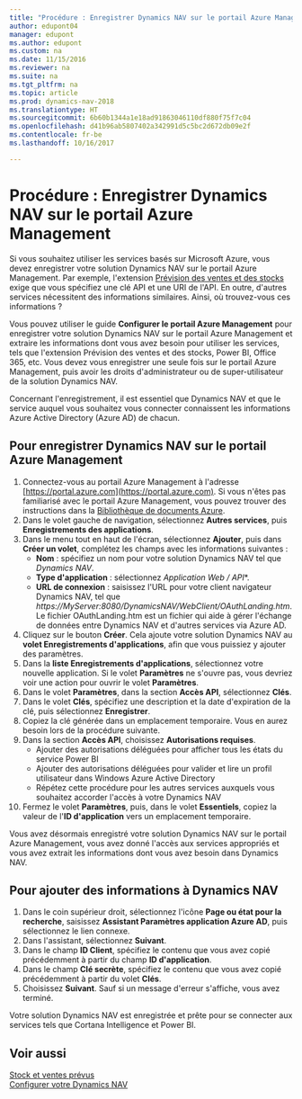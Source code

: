 ```yaml
---
title: "Procédure : Enregistrer Dynamics NAV sur le portail Azure Management"
author: edupont04
manager: edupont
ms.author: edupont
ms.custom: na
ms.date: 11/15/2016
ms.reviewer: na
ms.suite: na
ms.tgt_pltfrm: na
ms.topic: article
ms.prod: dynamics-nav-2018
ms.translationtype: HT
ms.sourcegitcommit: 6b60b1344a1e18ad91863046110df880f75f7c04
ms.openlocfilehash: d41b96ab5807402a342991d5c5bc2d672db09e2f
ms.contentlocale: fr-be
ms.lasthandoff: 10/16/2017

---
```

# <a name="how-to-register-dynamics-nav-in-the-azure-management-portal"></a>Procédure : Enregistrer Dynamics NAV sur le portail Azure Management
Si vous souhaitez utiliser les services basés sur Microsoft Azure, vous devez enregistrer votre solution Dynamics NAV sur le portail Azure Management. Par exemple, l'extension [Prévision des ventes et des stocks](ui-extensions-sales-forecast.md) exige que vous spécifiez une clé API et une URI de l'API. En outre, d'autres services nécessitent des informations similaires. Ainsi, où trouvez-vous ces informations ?

Vous pouvez utiliser le guide **Configurer le portail Azure Management** pour enregistrer votre solution Dynamics NAV sur le portail Azure Management et extraire les informations dont vous avez besoin pour utiliser les services, tels que l'extension Prévision des ventes et des stocks, Power BI, Office 365, etc. Vous devez vous enregistrer une seule fois sur le portail Azure Management, puis avoir les droits d'administrateur ou de super-utilisateur de la solution Dynamics NAV.

Concernant l'enregistrement, il est essentiel que Dynamics NAV et que le service auquel vous souhaitez vous connecter connaissent les informations Azure Active Directory (Azure AD) de chacun.

## <a name="to-register-dynamics-nav-in-the-azure-management-portal"></a>Pour enregistrer Dynamics NAV sur le portail Azure Management
1. Connectez-vous au portail Azure Management à l'adresse [https://portal.azure.com](https://portal.azure.com). Si vous n'êtes pas familiarisé avec le portail Azure Management, vous pouvez trouver des instructions dans la [Bibliothèque de documents Azure](https://azure.microsoft.com/en-us/documentation/articles).
2. Dans le volet gauche de navigation, sélectionnez **Autres services**, puis **Enregistrements des applications**.
3. Dans le menu tout en haut de l'écran, sélectionnez **Ajouter**, puis dans **Créer un volet**, complétez les champs avec les informations suivantes :
    - **Nom** : spécifiez un nom pour votre solution Dynamics NAV tel que *Dynamics NAV*.
    - **Type d'application** : sélectionnez **Application Web* / API**.
    - **URL de connexion** : saisissez l'URL pour votre client navigateur Dynamics NAV, tel que *https://MyServer:8080/DynamicsNAV/WebClient/OAuthLanding.htm*.
        Le fichier OAuthLanding.htm est un fichier qui aide à gérer l'échange de données entre Dynamics NAV et d'autres services via Azure AD.
4. Cliquez sur le bouton **Créer**.
    Cela ajoute votre solution Dynamics NAV au **volet Enregistrements d'applications**, afin que vous puissiez y ajouter des paramètres.
5. Dans la **liste Enregistrements d'applications**, sélectionnez votre nouvelle application. Si le volet **Paramètres** ne s'ouvre pas, vous devriez voir une action pour ouvrir le volet **Paramètres**.
6. Dans le volet **Paramètres**, dans la section **Accès API**, sélectionnez **Clés**.
7. Dans le volet **Clés**, spécifiez une description et la date d'expiration de la clé, puis sélectionnez **Enregistrer**.
8. Copiez la clé générée dans un emplacement temporaire. Vous en aurez besoin lors de la procédure suivante.
9. Dans la section **Accès API**, choisissez **Autorisations requises**.
    - Ajouter des autorisations déléguées pour afficher tous les états du service Power BI
    - Ajouter des autorisations déléguées pour valider et lire un profil utilisateur dans Windows Azure Active Directory
    - Répétez cette procédure pour les autres services auxquels vous souhaitez accorder l'accès à votre Dynamics NAV
10. Fermez le volet **Paramètres**, puis, dans le volet **Essentiels**, copiez la valeur de l'**ID d'application** vers un emplacement temporaire.

Vous avez désormais enregistré votre solution Dynamics NAV sur le portail Azure Management, vous avez donné l'accès aux services appropriés et vous avez extrait les informations dont vous avez besoin dans Dynamics NAV.  

## <a name="to-add-the-information-to-dynamics-nav"></a>Pour ajouter des informations à Dynamics NAV
1. Dans le coin supérieur droit, sélectionnez l'icône **Page ou état pour la recherche**, saisissez **Assistant Paramètres application Azure AD**, puis sélectionnez le lien connexe.
2. Dans l'assistant, sélectionnez **Suivant**.
3. Dans le champ **ID Client**, spécifiez le contenu que vous avez copié précédemment à partir du champ **ID d'application**.
4. Dans le champ **Clé secrète**, spécifiez le contenu que vous avez copié précédemment à partir du volet **Clés**.
5. Choisissez **Suivant**. Sauf si un message d'erreur s'affiche, vous avez terminé.

Votre solution Dynamics NAV est enregistrée et prête pour se connecter aux services tels que Cortana Intelligence et Power BI.

## <a name="see-also"></a>Voir aussi
[Stock et ventes prévus](ui-extensions-sales-forecast.md)  
[Configurer votre Dynamics NAV](setup.md)  

